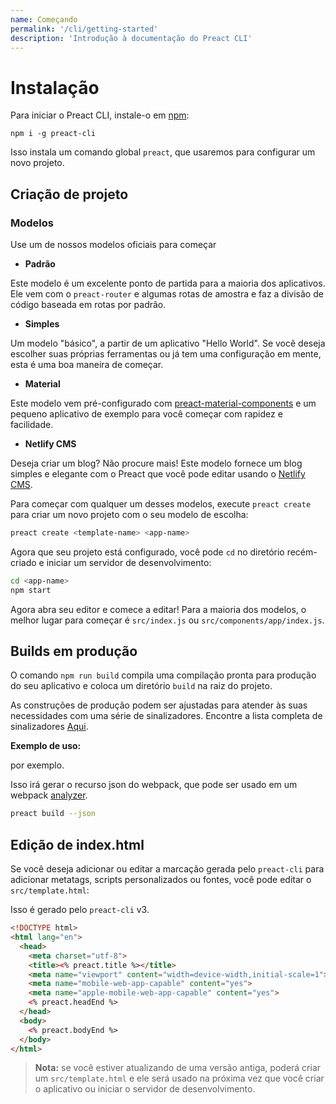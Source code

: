 ```yaml
---
name: Começando
permalink: '/cli/getting-started'
description: 'Introdução à documentação do Preact CLI'
---
```


# Instalação

Para iniciar o Preact CLI, instale-o em [npm](https://npmjs.com/package/preact-cli):

```shell
npm i -g preact-cli
```

Isso instala um comando global `preact`, que usaremos para configurar um novo projeto.

## Criação de projeto

### Modelos

Use um de nossos modelos oficiais para começar

- **Padrão**

Este modelo é um excelente ponto de partida para a maioria dos aplicativos. Ele vem com o `preact-router` e algumas rotas de amostra e faz a divisão de código baseada em rotas por padrão.

- **Simples**

Um modelo "básico", a partir de um aplicativo "Hello World". Se você deseja escolher suas próprias ferramentas ou já tem uma configuração em mente, esta é uma boa maneira de começar.

- **Material**

Este modelo vem pré-configurado com [preact-material-components](https://material.preactjs.com) e um pequeno aplicativo de exemplo para você começar com rapidez e facilidade.

- **Netlify CMS**

Deseja criar um blog? Não procure mais! Este modelo fornece um blog simples e elegante com o Preact que você pode editar usando o [Netlify CMS](https://www.netlifycms.org/).

Para começar com qualquer um desses modelos, execute `preact create` para criar um novo projeto com o seu modelo de escolha:

```sh
preact create <template-name> <app-name>
```

Agora que seu projeto está configurado, você pode `cd` no diretório recém-criado e iniciar um servidor de desenvolvimento:

```sh
cd <app-name>
npm start
```

Agora abra seu editor e comece a editar! Para a maioria dos modelos, o melhor lugar para começar é `src/index.js` ou `src/components/app/index.js`.

## Builds em produção

O comando `npm run build` compila uma compilação pronta para produção do seu aplicativo e coloca um diretório `build` na raiz do projeto.

As construções de produção podem ser ajustadas para atender às suas necessidades com uma série de sinalizadores. Encontre a lista completa de sinalizadores [Aqui](https://github.com/preactjs/preact-cli#preact-build).

**Exemplo de uso:**

por exemplo.

Isso irá gerar o recurso json do webpack, que pode ser usado em um webpack [analyzer](https://chrisbateman.github.io/webpack-visualizer/).

```sh
preact build --json
```

## Edição de index.html

Se você deseja adicionar ou editar a marcação gerada pelo `preact-cli` para adicionar metatags, scripts personalizados ou fontes, você pode editar o `src/template.html`:

Isso é gerado pelo `preact-cli` v3.

```html
<!DOCTYPE html>
<html lang="en">
  <head>
    <meta charset="utf-8">
    <title><% preact.title %></title>
    <meta name="viewport" content="width=device-width,initial-scale=1">
    <meta name="mobile-web-app-capable" content="yes">
    <meta name="apple-mobile-web-app-capable" content="yes">
    <% preact.headEnd %>
  </head>
  <body>
    <% preact.bodyEnd %>
  </body>
</html>
```

> **Nota:** se você estiver atualizando de uma versão antiga, poderá criar um `src/template.html` e ele será usado na próxima vez que você criar o aplicativo ou iniciar o servidor de desenvolvimento.
